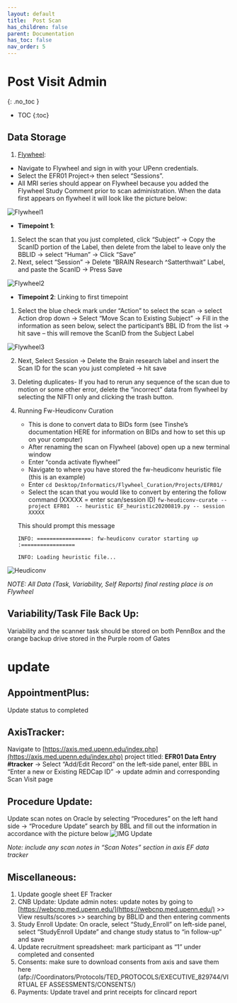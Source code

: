 ```yaml
---
layout: default
title:  Post Scan
has_children: false
parent: Documentation
has_toc: false
nav_order: 5
--- 
```


# Post Visit Admin
{: .no_toc }
* TOC
{:toc}

## Data Storage
1. [Flywheel](https://upenn.flywheel.io/): 
- Navigate to Flywheel and sign in with your UPenn credentials. 
- Select the EFR01 Project→ then select “Sessions”. 
- All MRI series should appear on Flywheel because you added the Flywheel Study Comment prior to scan administration. When the data first appears on flywheel it will look like the picture below:
<img src="/executivefunction/assets/images/EF41.png" alt="Flywheel1">

- **Timepoint 1**: 
1. Select the scan that you just completed, click “Subject” → Copy the ScanID portion of the Label, then delete from the label to leave only the BBLID → select “Human” → Click “Save”
2. Next, select “Session” → Delete “BRAIN Research ^Satterthwait” Label, and paste the ScanID → Press Save
 <img src="/executivefunction/assets/images/EF42.png" alt="Flywheel2">   

- **Timepoint 2**: Linking to first timepoint
1. Select the blue check mark under “Action” to select the scan → select Action drop down → Select “Move Scan to Existing Subject” → Fill in the information as seen below, select the participant’s BBL ID from the list → hit save – this will remove the ScanID from the Subject Label
 <img src="/executivefunction/assets/images/EF43.png" alt="Flywheel3">  

2. Next, Select Session → Delete the Brain research label and insert the Scan ID for the scan you just completed → hit save 
3. Deleting duplicates- If you had to rerun any sequence of the scan due to motion or some other error, delete the “incorrect” data from flywheel by selecting the NIFTI only and clicking the trash button.
4. Running Fw-Heudiconv Curation 
    - This is done to convert data to BIDs form (see Tinshe’s documentation HERE for information on BIDs and how to set this up on your computer)
    - After renaming the scan on Flywheel (above) open up a new terminal window
    - Enter “conda activate flywheel”
    - Navigate to where you have stored the fw-heudiconv heuristic file (this is an example) 
    - Enter ```cd Desktop/Informatics/Flywheel_Curation/Projects/EFR01/```
    - Select the scan that you would like to convert by entering the follow command (XXXXX = enter scan/session ID) 
    ```fw-heudiconv-curate -- project EFR01  -- heuristic EF_heuristic20200819.py -- session XXXXX```
    
    This should prompt this message 

    ```INFO: =================: fw-heudiconv curator starting up :=================```

    ```INFO: Loading heuristic file...```

<img src="/executivefunction/assets/images/fw-hcv.png" alt="Heudiconv">  

_NOTE: All Data (Task, Variability, Self Reports) final resting place is on Flywheel_

## Variability/Task File Back Up: 
Variability and the scanner task should be stored on both PennBox and the orange backup drive stored in the Purple room of Gates
# update

## AppointmentPlus: 
Update status to completed

## AxisTracker: 
Navigate to [https://axis.med.upenn.edu/index.php](https://axis.med.upenn.edu/index.php) project titled: **EFR01 Data Entry #tracker** → Select “Add/Edit Record” on the left-side panel,  enter BBL in “Enter a new or Existing REDCap ID” → update admin and corresponding Scan Visit page

## Procedure Update: 
Update scan notes on Oracle by selecting “Procedures” on the left hand side → “Procedure Update” search by BBL and fill out the information in accordance with the picture below
<img src="/executivefunction/assets/images/EF44.png" alt="IMG Update">  

_Note: include any scan notes in “Scan Notes” section in axis EF data tracker_ 

## Miscellaneous: 
1. Update google sheet EF Tracker
2. CNB Update: Update admin notes: update notes by going to [https://webcnp.med.upenn.edu/](https://webcnp.med.upenn.edu/) >> View results/scores >> searching by BBLID and then entering comments 
3. Study Enroll Update: On oracle, select “Study_Enroll” on left-side panel, select “StudyEnroll Update” and change study status to “in follow-up” and save
4. Update recruitment spreadsheet: mark participant as “1” under completed and consented
5. Consents: make sure to download consents from axis and save them here (afp://Coordinators/Protocols/TED_PROTOCOLS/EXECUTIVE_829744/VIRTUAL EF ASSESSMENTS/CONSENTS/)
6. Payments: Update travel and print receipts for clincard report




